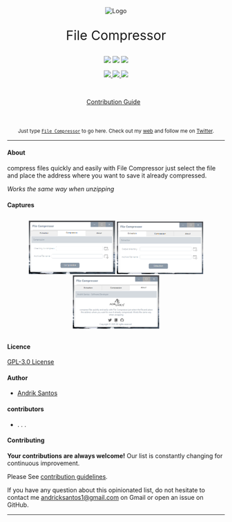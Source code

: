 <div align="center">
	<img src="FileCompressor/assets/zipper.png" alt="Logo" width="200px">
	<p style="font-size:30px;">File Compressor<p>
	<p>
		<img src="https://img.shields.io/badge/c%23-%E2%AD%90%E2%AD%90%E2%AD%90%E2%AD%90%E2%AD%90-brightgreen">
		<img src="https://img.shields.io/badge/VisualStudio-%E2%AD%90%E2%AD%90%E2%AD%90%E2%AD%90%E2%AD%90-green">
		<img src="https://img.shields.io/badge/Guna-%E2%AD%90%E2%AD%90%E2%AD%90%E2%AD%90%E2%AD%90-brightgreen">
	</p>
	<p>
		<a href="https://github.com/andriksantos/FileCompressor/tags">
		<img src="https://img.shields.io/badge/Version-1.1-blue">
		</a>
		<a href="https://github.com/andriksantos">
		<img src="https://img.shields.io/badge/Author-AndrikSantos-blue">
		</a>
		<a href="https://github.com/andriksantos">
		<img src="https://img.shields.io/badge/Download-19k-blue">
		</a>
	</p>
	<br>
	<p>
		<a href="Contributing.md">Contribution Guide</a>&nbsp;&nbsp;&nbsp;
	</p>
	<br>
	<p >
		<sub>Just type <a href="https://github.com/andriksantos/FileCompressor"><code>File Compressor</code></a> to go here. Check out my <a href="https://andriksantos.github.io/">web</a> and follow me on <a href="https://twitter.com/andrik_rsm">Twitter</a>.</sub>
	</p>
</div>

---

#### About
compress files quickly and easily with File Compressor just select the file and place the address where you want to save it already compressed. 

_Works the same way when unzipping_

#### Captures

<div align="center">
	<p style="padding:10px;">
	<img src="FileCompressor/assets/compression.png" width="200px">
	<img src="FileCompressor/assets/extraction.png" width="200px">
	<img src="FileCompressor/assets/about.png" width="200px">
	</p>
</div>


#### Licence
[ GPL-3.0 License](https://github.com/andriksantos/FileCompressor/blob/master/LICENSE)

#### Author
-	[Andrik Santos](https://andriksantos.github.io/)

#### contributors
- . . .

#### Contributing

**Your contributions are always welcome!** Our list is constantly changing for continuous improvement.

Please See [contribution guidelines](https://github.com/andriksantos/FileCompressor/blob/master/Contributing.md).

If you have any question about this opinionated list, do not hesitate to contact me [andricksantos1@gmail.com](mailto:andricksantos1@gmail.com) on Gmail or open an issue on GitHub.

---
